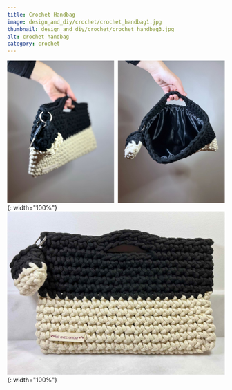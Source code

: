 ```yaml
---
title: Crochet Handbag
image: design_and_diy/crochet/crochet_handbag1.jpg
thumbnail: design_and_diy/crochet/crochet_handbag3.jpg
alt: crochet handbag
category: crochet
---
```


![crochet handbag](./assets/img/design_and_diy/crochet/crochet_handbag2.jpg){: width="100%"}
![crochet handbag](./assets/img/design_and_diy/crochet/crochet_handbag3.jpg){: width="100%"}
